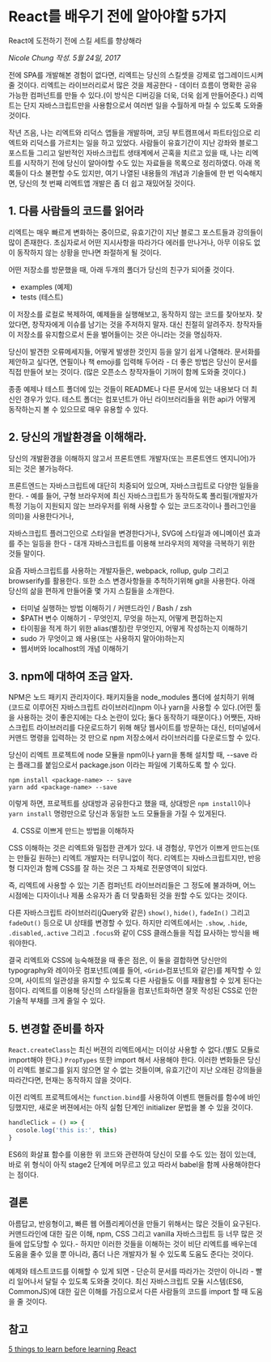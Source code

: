 # React를 배우기 전에 알아야할 5가지
React에 도전하기 전에 스킬 세트를 향상해라

_Nicole Chung 작성. 5월 24일, 2017_

전에 SPA를 개발해본 경험이 없다면, 리엑트는 당신의 스킬셋을 강제로 업그레이드시켜줄 것이다.
리엑트는 라이브러리로서 많은 것을 제공한다 - 데이터 흐름이 명확한 공유가능한 컴퍼넌트를 만들 수 있다.(이 방식은 디버깅을 더욱, 더욱 쉽게 만들어준다.) 리엑트는 단지 자바스크립트만을 사용함으로서 여러번 일을 수월하게 마칠 수 있도록 도와줄 것이다.

작년 즈음, 나는 리엑트와 리덕스 앱들을 개발하며, 코딩 부트캠프에서 파트타임으로 리엑트와 리덕스를 가르치는 일을 하고 있었다. 사람들이 유효기간이 지난 강좌와 블로그 포스트들 그리고 일반적인 자바스크립트 생태계에서 곤혹을 치르고 있을 때, 나는 리엑트를 시작하기 전에 당신이 알아야할 수도 있는 자료들을 목록으로 정리하였다. 아래 목록들이 다소 불편할 수도 있지만, 여기 나열된 내용들의 개념과 기술들에 한 번 익숙해지면,
당신의 첫 번째 리엑트앱 개발은 좀 더 쉽고 재밌어질 것이다.

##  1. 다름 사람들의 코드를 읽어라
리엑트는 매우 빠르게 변화하는 중이므로, 유효기간이 지난 블로그 포스트들과 강의들이 많이 존재한다.
초심자로서 어떤 지시사항을 따라가다 에러를 만나거나, 아무 이유도 없이 동작하지 않는 상황을 만나면 좌절하게 될 것이다.

어떤 저장소를 방문했을 때, 아래 두개의 폴더가 당신의 친구가 되어줄 것이다.
* examples (예제)
* tests (테스트)

이 저장소를 로컬로 복제하여, 예제들을 실행해보고, 동작하지 않는 코드를 찾아보자. 찾았다면, 창작자에게 이슈를 남기는 것을 주저하지 말자. 대신 친절히 알려주자. 창작자들이 저장소를 유지함으로서 돈을 벌어들이는 것은 아니라는 것을 명심하자.

당신이 발견한 오류메세지들, 어떻게 발생한 것인지 등을 알기 쉽게 나열해라. 문서화를 제안하고 싶다면, 연필이나 책 emoji를 입력해 두어라 - 더 좋은 방법은 당신이 문서를 직접 만들어 보는 것이다. (많은 오픈소스 창작자들이 기꺼이 함께 도와줄 것이다.)

종종 예제나 테스트 폴더에 있는 것들이 README나 다른 문서에 있는 내용보다 더 최신인 경우가 있다.
테스트 폴더는 컴포넌트가 아닌 라이브러리들을 위한 api가 어떻게 동작하는지 볼 수 있으므로 매우 유용할 수 있다.

## 2. 당신의 개발환경을 이해해라.

당신의 개발환경을 이해하지 않고서 프론트앤트 개발자(또는 프론트엔드 엔지니어)가 되는 것은 불가능하다.

프론트엔드는 자바스크립트에 대단히 치중되어 있으며, 자바스크립트로 다양한 일들을 한다. - 예를 들어, 구형 브라우저에 최신 자바스크립트가 동작하도록 폴리필(개발자가 특정 기능이 지원되지 않는 브라우저를 위해 사용할 수 있는 코드조각이나 플러그인을 의미)을 사용한다거나,

자바스크립트 플러그인으로 스타일을 변경한다거나, SVG에 스타일과 에니메이션 효과를 주는 일등을 한다 - 대개 자바스크립트를 이용해 브라우저의 제약을 극복하기 위한 것들 말이다.

요즘 자바스크립트를 사용하는 개발자들은, webpack, rollup, gulp 그리고 browserify를 활용한다.
또한 소스 변경사항들을 추적하기위해 git을 사용한다. 아래 당신의 삶을 편하게 만들어줄 몇 가지 스킬들을 소개한다.

* 터미널 실행하는 방법 이해하기 / 커맨드라인 / Bash / zsh
* $PATH 변수 이해하기 - 무엇인지, 무엇을 하는지, 어떻게 편집하는지
* 타이핑을 적게 하기 위한 alias(별칭)란 무엇인지, 어떻게 작성하는지 이해하기
* sudo 가 무엇이고 왜 사용(또는 사용하지 말아야)하는지
* 웹서버와 localhost의 개념 이해하기

## 3. npm에 대하여 조금 알자.

NPM은 노드 패키지 관리자이다. 패키지들을 node_modules 폴더에 설치하기 위해(코드로 이루어진 자바스크립트 라이브러리)npm 이나 yarn을 사용할 수 있다.(어떤 툴을 사용하는 것이 좋은지에는 다소 논란이 있다; 둘다 동작하기 때문이다.) 어쨋든, 자바스크립트 라이브러리를 다운로드하기 위해 해당 웹사이트를 방문하는 대신, 터미널에서 커맨드 명령을 입력하는 것 만으로 npm 저장소에서 라이브러리를 다운로드할 수 있다.

당신이 리엑트 프로젝트에 node 모듈을 npm이나 yarn을 통해 설치할 때, --save 라는 플래그를 붙임으로서 package.json 이라는 파일에 기록하도록 할 수 있다.

```
npm install <package-name> -- save
yarn add <package-name> --save
```

이렇게 하면, 프로젝트를 상대방과 공유한다고 했을 때, 상대방은 `npm install`이나 `yarn install` 명령만으로 당신과 동일한 노드 모듈들을 가질 수 있게된다.


4. CSS로 이쁘게 만드는 방법을 이해하자

CSS 이해하는 것은 리엑트와 밀접한 관계가 있다.
내 경험상, 무언가 이쁘게 만드는(또는 만들길 원하는) 리엑트 개발자는 터무니없이 적다.
리엑트는 자바스크립트지만, 반응형 디자인과 함께 CSS를 잘 하는 것은 그 자체로 전문영역이 되었다.

즉, 리엑트에 사용할 수 있는 기존 컴퍼넌트 라이브러리들은 그 정도에 불과하며, 어느 시점에는
디자이너나 제품 소유자가 좀 더 맞춤화된 것을 원할 수도 있다는 것이다.

다른 자바스크립트 라이브러리(jQuery와 같은) `show()`, `hide()`, `fadeIn()` 그리고 `fadeOut()` 등으로 UI 상태를 변경할 수 있다. 하지만 리엑트에서는 `.show`, `.hide`, `.disabled`,`.active` 그리고 `.focus`와 같이 CSS 클래스들을 직접 묘사하는 방식을 배워야한다.

결국 리엑트와 CSS에 능숙해졌을 때 좋은 점은, 이 둘을 결합하면 당신만의 typography와 레이아웃 컴포넌트(예를 들어, `<Grid>`컴포넌트와 같은)를 제작할 수 있으며, 사이트의 일관성을 유지할 수 있도록 다른 사람들도 이를 재활용할 수 있게 된다는 점이다. 리엑트를 이용해 당신의 스타일들을 컴포넌트화하면 잘못 작성된 CSS로 인한 기술적 부채를 크게 줄일 수 있다.

## 5. 변경할 준비를 하자

`React.createClass`는 최신 버젼의 리엑트에서는 더이상 사용할 수 없다.(별도 모듈로 import해야 한다.) `PropTypes` 또한 import 해서 사용해야 한다. 이러한 변화들은 당신이 리엑트 블로그를 읽지 않으면 알 수 없는 것들이며, 유효기간이 지난 오래된 강의들을 따라간다면, 현재는 동작하지 않을 것이다.

이전 리엑트 프로젝트에서는 `function.bind`를 사용하여 이벤트 핸들러를 함수에 바인딩했지만, 새로운 버젼에서는 아직 실험 단계인 initializer 문법을 볼 수 있을 것이다.

```javascript
handleClick = () => {
  cosole.log('this is:', this)
}
```
ES6의 화살표 함수를 이용한 위 코드와 관련하여 당신이 모를 수도 있는 점이 있는데, 바로 위 형식이 아직 stage2 단계에 머무르고 있고 따라서 babel을 함께 사용해야한다는 점이다.

## 결론

아름답고, 반응형이고, 빠른 웹 어플리케이션을 만들기 위해서는 많은 것들이 요구된다. 커맨드라인에 대한 깊은 이해, npm, CSS 그리고 vanilla 자바스크립트 등 너무 많은 것들에 압도당할 수 있다.- 하지만 이러한 것들을 이해하는 것이 비단 리엑트를 배우는데 도움을 줄수 있을 뿐 아니라, 좀더 나은 개발자가 될 수 있도록 도움도 준다는 것이다.

예제와 테스트코드를 이해할 수 있게 되면 - 단순히 문서를 따라가는 것만이 아니라 - 빨리 일어나서 달릴 수 있도록 도와줄 것이다. 최신 자바스크립트 모듈 시스템(ES6, CommonJS)에 대한 깊은 이해를 가짐으로서 다른 사람들의 코드를 import 할 때 도움을 줄 것이다.





## 참고
[5 things to learn before learning React](https://www.oreilly.com/ideas/5-things-to-learn-before-learning-react)
